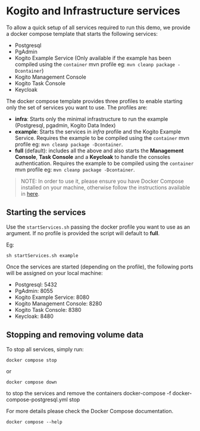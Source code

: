 # Kogito and Infrastructure services

To allow a quick setup of all services required to run this demo, we provide a docker compose template that starts the following services:

- Postgresql
- PgAdmin
- Kogito Example Service (Only available if the example has been compiled using the `container` mvn profile eg: `mvn cleanp package -Dcontainer`)
- Kogito Management Console
- Kogito Task Console
- Keycloak

The docker compose template provides three profiles to enable starting only the set of services you want to use. The profiles are:

- **infra**: Starts only the minimal infrastructure to run the example (Postgresql, pgadmin, Kogito Data Index)
- **example**: Starts the services in _infra_ profile and the Kogito Example Service. Requires the example to be compiled using the `container` mvn profile eg: `mvn cleanp package -Dcontainer`.
- **full** (default): includes all the above and also starts the **Management Console**, **Task Console** and a **Keycloak** to handle the consoles authentication. Requires the example to be compiled using the `container` mvn profile eg: `mvn cleanp package -Dcontainer`.

> NOTE: In order to use it, please ensure you have Docker Compose installed on your machine, otherwise follow the instructions available
> in [here](https://docs.docker.com/compose/install/).

## Starting the services

Use the `startServices.sh` passing the docker profile you want to use as an argument. If no profile is provided the script will default to **full**.

Eg:

```shell
sh startServices.sh example
```

Once the services are started (depending on the profile), the following ports will be assigned on your local machine:

- Postgresql: 5432
- PgAdmin: 8055
- Kogito Example Service: 8080
- Kogito Management Console: 8280
- Kogito Task Console: 8380
- Keycloak: 8480

## Stopping and removing volume data

To stop all services, simply run:

```shell
docker compose stop
```

or

```shell
docker compose down
```

to stop the services and remove the containers
docker-compose -f docker-compose-postgresql.yml stop

For more details please check the Docker Compose documentation.

```shell
docker compose --help
```
